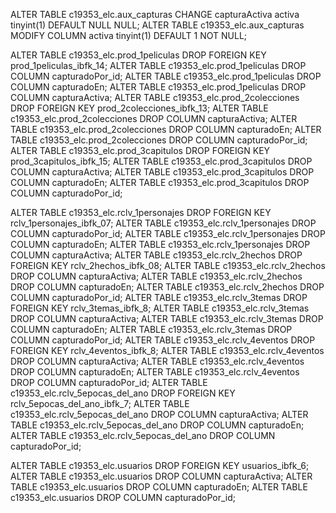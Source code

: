 ALTER TABLE c19353_elc.aux_capturas CHANGE capturaActiva activa tinyint(1) DEFAULT NULL NULL;
ALTER TABLE c19353_elc.aux_capturas MODIFY COLUMN activa tinyint(1) DEFAULT 1 NOT NULL;

ALTER TABLE c19353_elc.prod_1peliculas DROP FOREIGN KEY prod_1peliculas_ibfk_14;
ALTER TABLE c19353_elc.prod_1peliculas DROP COLUMN capturadoPor_id;
ALTER TABLE c19353_elc.prod_1peliculas DROP COLUMN capturadoEn;
ALTER TABLE c19353_elc.prod_1peliculas DROP COLUMN capturaActiva;
ALTER TABLE c19353_elc.prod_2colecciones DROP FOREIGN KEY prod_2colecciones_ibfk_13;
ALTER TABLE c19353_elc.prod_2colecciones DROP COLUMN capturaActiva;
ALTER TABLE c19353_elc.prod_2colecciones DROP COLUMN capturadoEn;
ALTER TABLE c19353_elc.prod_2colecciones DROP COLUMN capturadoPor_id;
ALTER TABLE c19353_elc.prod_3capitulos DROP FOREIGN KEY prod_3capitulos_ibfk_15;
ALTER TABLE c19353_elc.prod_3capitulos DROP COLUMN capturaActiva;
ALTER TABLE c19353_elc.prod_3capitulos DROP COLUMN capturadoEn;
ALTER TABLE c19353_elc.prod_3capitulos DROP COLUMN capturadoPor_id;

ALTER TABLE c19353_elc.rclv_1personajes DROP FOREIGN KEY rclv_1personajes_ibfk_07;
ALTER TABLE c19353_elc.rclv_1personajes DROP COLUMN capturadoPor_id;
ALTER TABLE c19353_elc.rclv_1personajes DROP COLUMN capturadoEn;
ALTER TABLE c19353_elc.rclv_1personajes DROP COLUMN capturaActiva;
ALTER TABLE c19353_elc.rclv_2hechos DROP FOREIGN KEY rclv_2hechos_ibfk_08;
ALTER TABLE c19353_elc.rclv_2hechos DROP COLUMN capturaActiva;
ALTER TABLE c19353_elc.rclv_2hechos DROP COLUMN capturadoEn;
ALTER TABLE c19353_elc.rclv_2hechos DROP COLUMN capturadoPor_id;
ALTER TABLE c19353_elc.rclv_3temas DROP FOREIGN KEY rclv_3temas_ibfk_8;
ALTER TABLE c19353_elc.rclv_3temas DROP COLUMN capturaActiva;
ALTER TABLE c19353_elc.rclv_3temas DROP COLUMN capturadoEn;
ALTER TABLE c19353_elc.rclv_3temas DROP COLUMN capturadoPor_id;
ALTER TABLE c19353_elc.rclv_4eventos DROP FOREIGN KEY rclv_4eventos_ibfk_8;
ALTER TABLE c19353_elc.rclv_4eventos DROP COLUMN capturaActiva;
ALTER TABLE c19353_elc.rclv_4eventos DROP COLUMN capturadoEn;
ALTER TABLE c19353_elc.rclv_4eventos DROP COLUMN capturadoPor_id;
ALTER TABLE c19353_elc.rclv_5epocas_del_ano DROP FOREIGN KEY rclv_5epocas_del_ano_ibfk_7;
ALTER TABLE c19353_elc.rclv_5epocas_del_ano DROP COLUMN capturaActiva;
ALTER TABLE c19353_elc.rclv_5epocas_del_ano DROP COLUMN capturadoEn;
ALTER TABLE c19353_elc.rclv_5epocas_del_ano DROP COLUMN capturadoPor_id;

ALTER TABLE c19353_elc.usuarios DROP FOREIGN KEY usuarios_ibfk_6;
ALTER TABLE c19353_elc.usuarios DROP COLUMN capturaActiva;
ALTER TABLE c19353_elc.usuarios DROP COLUMN capturadoEn;
ALTER TABLE c19353_elc.usuarios DROP COLUMN capturadoPor_id;
